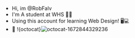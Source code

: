 - Hi, im @RobFalv
- I'm A student at WHS 👨‍🎓
- Using this account for learning Web Design! 🖥💻
- 🍞
!{octocat}![octocat-1672844329236](https://user-images.githubusercontent.com/119875956/210840750-ac92b854-9cab-417c-a4f7-70f73937df1d.png)
